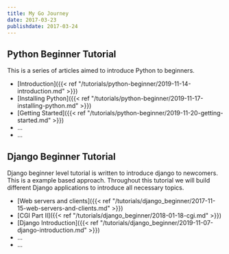 ```yaml
---
title: My Go Journey
date: 2017-03-23
publishdate: 2017-03-24
---
```


## Python Beginner Tutorial
This is a series of articles aimed to introduce Python to beginners.

* [Introduction]({{< ref "/tutorials/python-beginner/2019-11-14-introduction.md" >}})
* [Installing Python]({{< ref "/tutorials/python-beginner/2019-11-17-installing-python.md" >}})
* [Getting Started]({{< ref "/tutorials/python-beginner/2019-11-20-getting-started.md" >}})
* ...
* ...


## Django Beginner Tutorial
Django beginner level tutorial is written to introduce django to newcomers. This is a 
example based approach. Throughout this tutorial we will build different Django applications
to introduce all necessary topics.

* [Web servers and clients]({{< ref "/tutorials/django_beginner/2017-11-15-web-servers-and-clients.md" >}})
* [CGI Part II]({{< ref "/tutorials/django_beginner/2018-01-18-cgi.md" >}})
* [Django Introduction]({{< ref "/tutorials/django_beginner/2019-11-07-django-introduction.md" >}})
* ...
* ...
